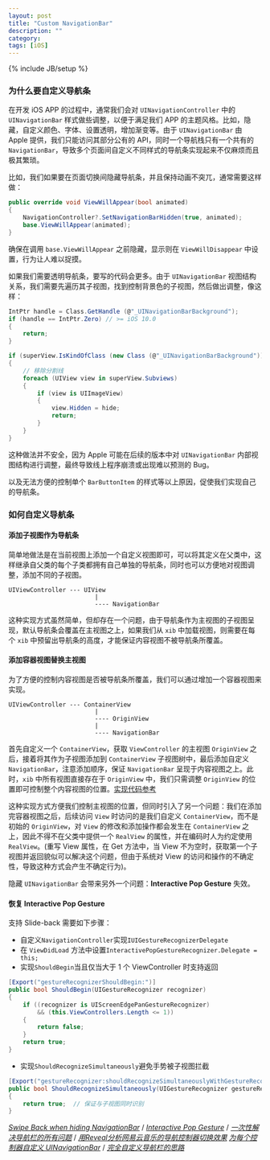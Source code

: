 ```yaml
---
layout: post
title: "Custom NavigationBar"
description: ""
category: 
tags: [iOS]
---
```

{% include JB/setup %}


### 为什么要自定义导航条

在开发 iOS APP 的过程中，通常我们会对 `UINavigationController` 中的 `UINavigationBar` 样式做些调整，以便于满足我们 APP 的主题风格。比如，隐藏，自定义颜色、字体、设置透明，增加渐变等。由于 `UINavigationBar` 由 Apple 提供，我们只能访问其部分公有的 API，同时一个导航栈只有一个共有的 `NavigationBar`，导致多个页面间自定义不同样式的导航条实现起来不仅麻烦而且极其繁琐。

比如，我们如果要在页面切换间隐藏导航条，并且保持动画不突兀，通常需要这样做：

```csharp
public override void ViewWillAppear(bool animated)
{
    NavigationController?.SetNavigationBarHidden(true, animated);
    base.ViewWillAppear(animated);
}
```

确保在调用 `base.ViewWillAppear` 之前隐藏，显示则在 `ViewWillDisappear` 中设置，行为让人难以捉摸。

如果我们需要透明导航条，要写的代码会更多。由于 `UINavigationBar` 视图结构关系，我们需要先遍历其子视图，找到控制背景色的子视图，然后做出调整，像这样：

```csharp
IntPtr handle = Class.GetHandle (@"_UINavigationBarBackground");
if (handle == IntPtr.Zero) // >= iOS 10.0
{
    return;
}

if (superView.IsKindOfClass (new Class (@"_UINavigationBarBackground")))
{
    // 移除分割线
    foreach (UIView view in superView.Subviews)
    {
        if (view is UIImageView)
        {
            view.Hidden = hide;
            return;
        }
    }
}
```

这种做法并不安全，因为 Apple 可能在后续的版本中对 `UINavigationBar` 内部视图结构进行调整，最终导致线上程序崩溃或出现难以预测的 Bug。

以及无法方便的控制单个 `BarButtonItem` 的样式等以上原因，促使我们实现自己的导航条。

### 如何自定义导航条

#### 添加子视图作为导航条
              
简单地做法是在当前视图上添加一个自定义视图即可，可以将其定义在父类中，这样继承自父类的每个子类都拥有自己单独的导航条，同时也可以方便地对视图调整，添加不同的子视图。

```
UIViewController --- UIView
                        |
                        ---- NavigationBar
```

这种实现方式虽然简单，但却存在一个问题，由于导航条作为主视图的子视图呈现，默认导航条会覆盖在主视图之上，如果我们从 `xib` 中加载视图，则需要在每个 `xib` 中预留出导航条的高度，才能保证内容视图不被导航条所覆盖。

#### 添加容器视图替换主视图

为了方便的控制内容视图是否被导航条所覆盖，我们可以通过增加一个容器视图来实现。

```
UIViewController --- ContainerView
                        |
                        ---- OriginView
                        |
                        ---- NavigationBar
```

首先自定义一个 `ContainerView`，获取 `ViewController` 的主视图 `OriginView` 之后，接着将其作为子视图添加到 `ContainerView` 子视图树中，最后添加自定义 `NavigationBar`，注意添加顺序，保证 `NavigationBar` 呈现于内容视图之上。此时，`xib` 中所有视图直接存在于 `OriginView` 中，我们只需调整 `OriginView` 的位置即可控制整个内容视图的位置。[实现代码参考](https://github.com/KanLei/Xamarin.iOS/blob/master/CustomNavigationBar/BaseView.cs)

这种实现方式方便我们控制主视图的位置，但同时引入了另一个问题：我们在添加完容器视图之后，后续访问 `View` 时访问的是我们自定义 `ContainerView`，而不是初始的 `OriginView`，对 `View` 的修改和添加操作都会发生在 `ContainerView` 之上，因此不得不在父类中提供一个 `RealView` 的属性，并在编码时人为约定使用 `RealView`。(重写 View 属性，在 Get 方法中，当 View 不为空时，获取第一个子视图并返回貌似可以解决这个问题，但由于系统对 View 的访问和操作的不确定性，导致这种方式会产生不确定行为)。

隐藏 `UINavigationBar` 会带来另外一个问题：**Interactive Pop Gesture** 失效。

#### 恢复 Interactive Pop Gesture

支持 Slide-back 需要如下步骤：

* 自定义`NavigationController`实现`IUIGestureRecognizerDelegate`
* 在 `ViewDidLoad` 方法中设置`InteractivePopGestureRecognizer.Delegate = this;`
* 实现`ShouldBegin`当且仅当大于 1 个 ViewController 时支持返回
 
```csharp
[Export("gestureRecognizerShouldBegin:")]
public bool ShouldBegin(UIGestureRecognizer recognizer)
{
    if ((recognizer is UIScreenEdgePanGestureRecognizer)
        && (this.ViewControllers.Length <= 1))
    {
        return false;
    }
    return true;
}
```

* 实现`ShouldRecognizeSimultaneously`避免手势被子视图拦截

```csharp
[Export("gestureRecognizer:shouldRecognizeSimultaneouslyWithGestureRecognizer:")]
public bool ShouldRecognizeSimultaneously(UIGestureRecognizer gestureRecognizer, UIGestureRecognizer otherGestureRecognizer)
{
    return true;  // 保证与子视图同时识别
}
```

[*Swipe Back when hiding NavigationBar*](https://stackoverflow.com/questions/24710258/no-swipe-back-when-hiding-navigation-bar-in-uinavigationcontroller#answer-32131088) / 
[*Interactive Pop Gesture*](http://holko.pl/ios/2014/04/06/interactive-pop-gesture/) / 
[*一次性解决导航栏的所有问题*](http://www.jianshu.com/p/31f177158c9e) /
[*用Reveal分析网易云音乐的导航控制器切换效果*](http://jerrytian.com/2016/01/07/%E7%94%A8Reveal%E5%88%86%E6%9E%90%E7%BD%91%E6%98%93%E4%BA%91%E9%9F%B3%E4%B9%90%E7%9A%84%E5%AF%BC%E8%88%AA%E6%8E%A7%E5%88%B6%E5%99%A8%E5%88%87%E6%8D%A2%E6%95%88%E6%9E%9C/)
[*为每个控制器自定义 UINavigationBar*](http://www.jianshu.com/p/88bc827f0692) /
[*完全自定义导航栏的思路*](http://soledad.me/2017/01/18/about-tiptoes/)